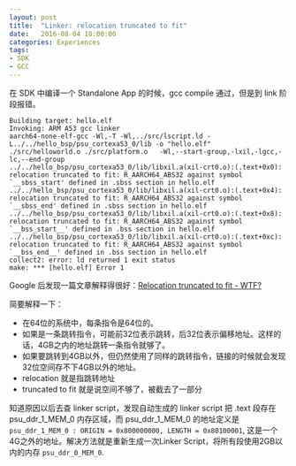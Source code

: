 ```yaml
---
layout: post
title:  "Linker: relocation truncated to fit"
date:   2016-08-04 18:00:00
categories: Experiences
tags:
- SDK
- GCC
---
```


在 SDK 中编译一个 Standalone App 的时候，gcc compile 通过，但是到 link 阶段报错。


```
Building target: hello.elf
Invoking: ARM A53 gcc linker
aarch64-none-elf-gcc -Wl,-T -Wl,../src/lscript.ld -L../../hello_bsp/psu_cortexa53_0/lib -o "hello.elf"  ./src/helloworld.o ./src/platform.o   -Wl,--start-group,-lxil,-lgcc,-lc,--end-group
../../hello_bsp/psu_cortexa53_0/lib/libxil.a(xil-crt0.o):(.text+0x0): relocation truncated to fit: R_AARCH64_ABS32 against symbol `__sbss_start' defined in .sbss section in hello.elf
../../hello_bsp/psu_cortexa53_0/lib/libxil.a(xil-crt0.o):(.text+0x4): relocation truncated to fit: R_AARCH64_ABS32 against symbol `__sbss_end' defined in .sbss section in hello.elf
../../hello_bsp/psu_cortexa53_0/lib/libxil.a(xil-crt0.o):(.text+0x8): relocation truncated to fit: R_AARCH64_ABS32 against symbol `__bss_start__' defined in .bss section in hello.elf
../../hello_bsp/psu_cortexa53_0/lib/libxil.a(xil-crt0.o):(.text+0xc): relocation truncated to fit: R_AARCH64_ABS32 against symbol `__bss_end__' defined in .bss section in hello.elf
collect2: error: ld returned 1 exit status
make: *** [hello.elf] Error 1
```


Google 后发现一篇文章解释得很好：[Relocation truncated to fit - WTF?](https://www.technovelty.org/c/relocation-truncated-to-fit-wtf.html)

简要解释一下：

- 在64位的系统中，每条指令是64位的。
- 如果是一条跳转指令，可能前32位表示跳转，后32位表示偏移地址。这样的话，4GB之内的地址跳转一条指令就够了。
- 如果要跳转到4GB以外，但仍然使用了同样的跳转指令，链接的时候就会发现32位空间存不下4GB以外的地址。
- relocation 就是指跳转地址
- truncated to fit 就是说空间不够了，被截去了一部分

知道原因以后去查 linker script，发现自动生成的 linker script 把 .text 段存在 psu_ddr_1_MEM_0 内存区域，而 psu_ddr_1_MEM_0 的地址定义是`psu_ddr_1_MEM_0 : ORIGIN = 0x800000000, LENGTH = 0x80100001`, 这是一个4G之外的地址。解决方法就是重新生成一次Linker Script，将所有段使用2GB以内的内存 `psu_ddr_0_MEM_0`.

